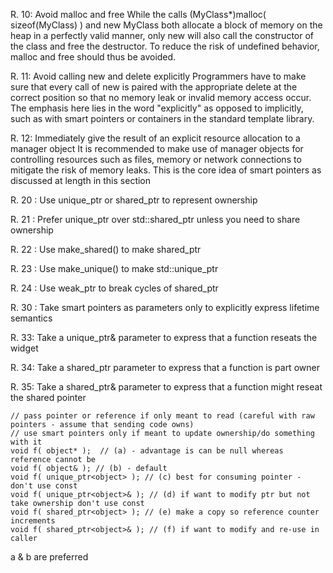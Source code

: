 R. 10: Avoid malloc and free While the calls (MyClass*)malloc( sizeof(MyClass) ) and new MyClass both allocate a block of memory on the heap in a perfectly valid manner, only new will also call the constructor of the class and free the destructor. To reduce the risk of undefined behavior, malloc and free should thus be avoided.

R. 11: Avoid calling new and delete explicitly Programmers have to make sure that every call of new is paired with the appropriate delete at the correct position so that no memory leak or invalid memory access occur. The emphasis here lies in the word "explicitly" as opposed to implicitly, such as with smart pointers or containers in the standard template library.

R. 12: Immediately give the result of an explicit resource allocation to a manager object It is recommended to make use of manager objects for controlling resources such as files, memory or network connections to mitigate the risk of memory leaks. This is the core idea of smart pointers as discussed at length in this section

R. 20 : Use unique_ptr or shared_ptr to represent ownership

R. 21 : Prefer unique_ptr over std::shared_ptr unless you need to share ownership

R. 22 : Use make_shared() to make shared_ptr

R. 23 : Use make_unique() to make std::unique_ptr

R. 24 : Use weak_ptr to break cycles of shared_ptr

R. 30 : Take smart pointers as parameters only to explicitly express lifetime semantics

R. 33: Take a unique_ptr& parameter to express that a function reseats the widget

R. 34: Take a shared_ptr parameter to express that a function is part owner

R. 35: Take a shared_ptr& parameter to express that a function might reseat the shared pointer

```
// pass pointer or reference if only meant to read (careful with raw pointers - assume that sending code owns)
// use smart pointers only if meant to update ownership/do something with it
void f( object* );  // (a) - advantage is can be null whereas reference cannot be
void f( object& ); // (b) - default
void f( unique_ptr<object> ); // (c) best for consuming pointer - don't use const
void f( unique_ptr<object>& ); // (d) if want to modify ptr but not take ownership don't use const
void f( shared_ptr<object> ); // (e) make a copy so reference counter increments
void f( shared_ptr<object>& ); // (f) if want to modify and re-use in caller
```
a & b are preferred